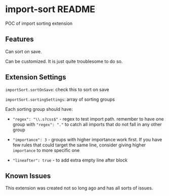 # import-sort README

POC of import sorting extension

## Features

Can sort on save.

Can be customized. It is just quite troublesome to do so.

## Extension Settings

`importSort.sortOnSave`: check this to sort on save

`importSort.sortingSettings`: array of sorting groups

Each sorting group should have:

- `"regex": "\\.s?css$"` - regex to test import path.
  remember to have one group with `"regex": "."`
  to catch all imports that do not fall in any other group

- `"importance": 3` - groups with higher importance work first.
  If you have few rules that could target the same line,
  consider giving higher `importance` to more specific one

- `"lineafter": true` - to add extra empty line after block

## Known Issues

This extension was created not so long ago and has all sorts of issues.
